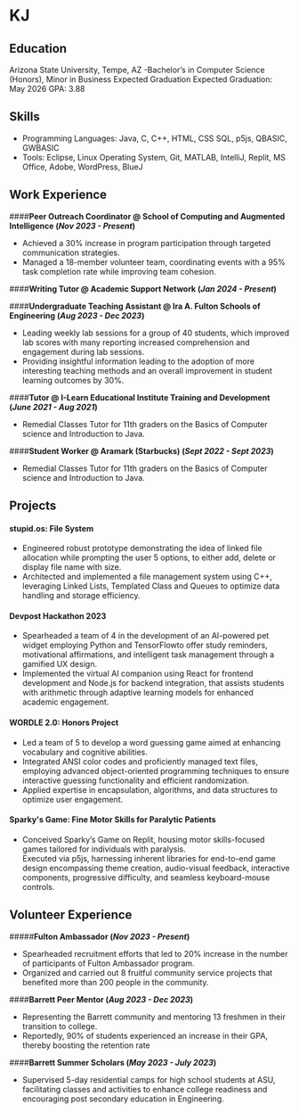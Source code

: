 # KJ

## Education
Arizona State University, Tempe, AZ
-Bachelor’s in Computer Science (Honors), Minor in Business Expected Graduation
Expected Graduation: May 2026
GPA: 3.88

## Skills

* Programming Languages: Java, C, C++, HTML, CSS SQL, p5js, QBASIC, GWBASIC
* Tools: Eclipse, Linux Operating System, Git, MATLAB, IntelliJ, Replit, MS Office, Adobe, WordPress, BlueJ

## Work Experience
####**Peer Outreach Coordinator @ School of Computing and Augmented Intelligence (_Nov 2023 - Present_)**

* Achieved a 30% increase in program participation through targeted communication strategies.
* Managed a 18-member volunteer team, coordinating events with a 95% task completion rate while improving team
cohesion.

####**Writing Tutor @ Academic Support Network (_Jan 2024 - Present_)**

####**Undergraduate Teaching Assistant @ Ira A. Fulton Schools of Engineering (_Aug 2023 - Dec 2023_)**
* Leading weekly lab sessions for a group of 40 students, which improved lab scores with many reporting increased
comprehension and engagement during lab sessions.
* Providing insightful information leading to the adoption of more interesting teaching methods and an overall
improvement in student learning outcomes by 30%.

####**Tutor @ I-Learn Educational Institute Training and Development (_June 2021 - Aug 2021_)**
* Remedial Classes Tutor for 11th graders on the Basics of Computer science and Introduction to Java.

####**Student Worker @ Aramark (Starbucks) (_Sept 2022 - Sept 2023_)**
* Remedial Classes Tutor for 11th graders on the Basics of Computer science and Introduction to Java.

## Projects
#### stupid.os: File System

* Engineered robust prototype demonstrating the idea of linked file allocation while prompting the user 5 options, to
either add, delete or display file name with size.
* Architected and implemented a file management system using C++, leveraging Linked Lists, Templated Class and
Queues to optimize data handling and storage efficiency.


#### Devpost Hackathon 2023

* Spearheaded a team of 4 in the development of an AI-powered pet widget employing Python and TensorFlowto offer
study reminders, motivational affirmations, and intelligent task management through a gamified UX design.
* Implemented the virtual AI companion using React for frontend development and Node.js for backend integration, that
assists students with arithmetic through adaptive learning models for enhanced academic engagement.

#### WORDLE 2.0: Honors Project

* Led a team of 5 to develop a word guessing game aimed at enhancing vocabulary and cognitive abilities.
* Integrated ANSI color codes and proficiently managed text files, employing advanced object-oriented programming
techniques to ensure interactive guessing functionality and efficient randomization.
* Applied expertise in encapsulation, algorithms, and data structures to optimize user engagement.


#### Sparky's Game: Fine Motor Skills for Paralytic Patients

* Conceived Sparky’s Game on Replit, housing motor skills-focused games tailored for individuals with paralysis.  
Executed via p5js, harnessing inherent libraries for end-to-end game design encompassing theme creation, audio-visual feedback, 
interactive components, progressive difficulty, and seamless keyboard-mouse controls.

## Volunteer Experience
#####**Fulton Ambassador (_Nov 2023 - Present_)**

* Spearheaded recruitment efforts that led to 20% increase in the number of participants of Fulton Ambassador program.
* Organized and carried out 8 fruitful community service projects that benefited more than 200 people in the community.

####**Barrett Peer Mentor (_Aug 2023 - Dec 2023_)**

* Representing the Barrett community and mentoring 13 freshmen in their transition to college.
* Reportedly, 90% of students experienced an increase in their GPA, thereby boosting the retention rate


####**Barrett Summer Scholars (_May 2023 - July 2023_)**

- Supervised 5-day residential camps for high school students at ASU, facilitating classes and activities to enhance college
readiness and encouraging post secondary education in Engineering.
